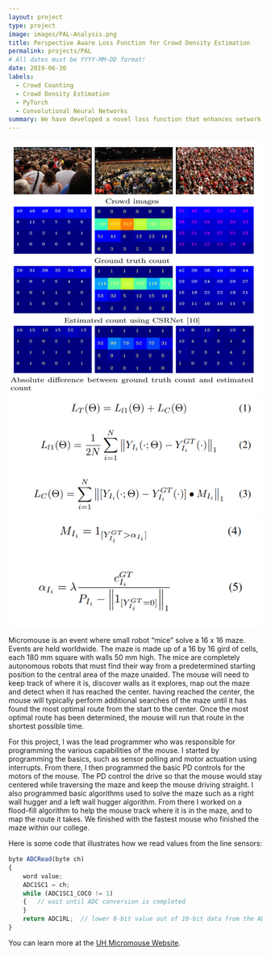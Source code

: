 ```yaml
---
layout: project
type: project
image: images/PAL-Analysis.png
title: Perspective Aware Loss Function for Crowd Density Estimation
permalink: projects/PAL
# All dates must be YYYY-MM-DD format!
date: 2019-06-30
labels:
  - Crowd Counting
  - Crowd Density Estimation
  - PyTorch
  - Convolutional Neural Networks
summary: We have developed a novel loss function that enhances network training by penalizing dense crowd underestimations. Findings published in MVA 2019, Oral presentation.
---
```


<div class="ui small rounded images">
  <img class="ui image" src="../images/PAL-Analysis.png">
  <img class="ui image" src="../images/PAL-Formulas.png">
  <img class="ui image" src="../images/PAL-Formulas2.png">
</div>

Micromouse is an event where small robot “mice” solve a 16 x 16 maze.  Events are held worldwide.  The maze is made up of a 16 by 16 gird of cells, each 180 mm square with walls 50 mm high.  The mice are completely autonomous robots that must find their way from a predetermined starting position to the central area of the maze unaided.  The mouse will need to keep track of where it is, discover walls as it explores, map out the maze and detect when it has reached the center.  having reached the center, the mouse will typically perform additional searches of the maze until it has found the most optimal route from the start to the center.  Once the most optimal route has been determined, the mouse will run that route in the shortest possible time.

For this project, I was the lead programmer who was responsible for programming the various capabilities of the mouse.  I started by programming the basics, such as sensor polling and motor actuation using interrupts.  From there, I then programmed the basic PD controls for the motors of the mouse.  The PD control the drive so that the mouse would stay centered while traversing the maze and keep the mouse driving straight.  I also programmed basic algorithms used to solve the maze such as a right wall hugger and a left wall hugger algorithm.  From there I worked on a flood-fill algorithm to help the mouse track where it is in the maze, and to map the route it takes.  We finished with the fastest mouse who finished the maze within our college.

Here is some code that illustrates how we read values from the line sensors:

```js
byte ADCRead(byte ch)
{
    word value;
    ADC1SC1 = ch;
    while (ADC1SC1_COCO != 1)
    {   // wait until ADC conversion is completed   
    }
    return ADC1RL;  // lower 8-bit value out of 10-bit data from the ADC
}
```

You can learn more at the [UH Micromouse Website](http://www-ee.eng.hawaii.edu/~mmouse/about.html).



